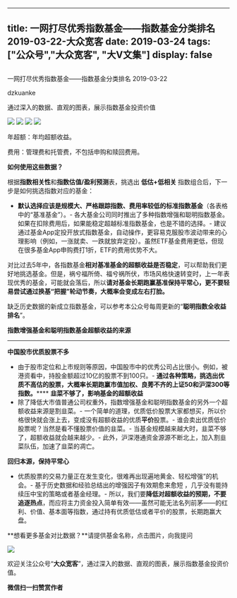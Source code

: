
---
title:   一网打尽优秀指数基金——指数基金分类排名 2019-03-22-大众宽客
date: 2019-03-24
tags: ["公众号","大众宽客", "大V文集"]
display: false
---


## 



一网打尽优秀指数基金——指数基金分类排名 2019-03-22




dzkuanke




通过深入的数据、直观的图表，展示指数基金投资价值


<img class="" data-copyright="0" data-ratio="1.447136563876652" data-s="300,640" src="https://mmbiz.qpic.cn/mmbiz_png/PKw3FQPmhIh5MCxaVAjicCJyakul1Rgd63rWK6qsxIRoSzEeUQW5koyxwaCEibV7hohF9qMjctcZ7Qtgn0BHYkcA/640?wx_fmt=png" data-type="png" data-w="908" style="white-space: normal;"/>

<img class="" data-copyright="0" data-ratio="1.6571428571428573" data-s="300,640" src="https://mmbiz.qpic.cn/mmbiz_png/PKw3FQPmhIh5MCxaVAjicCJyakul1Rgd6kV8ozlzlMsE4VGgoKGKe3HNq3xU2uGWqFJI3IP5vmjOBicYsnDyGFFg/640?wx_fmt=png" data-type="png" data-w="910" style=""/>

<img class="" data-copyright="0" data-ratio="1.280701754385965" data-s="300,640" src="https://mmbiz.qpic.cn/mmbiz_png/PKw3FQPmhIh5MCxaVAjicCJyakul1Rgd6ORlZ6yBOagxqyySOPQfekHGahzSoWtbEZdaCKI4425o7ibOqG9MMd9Q/640?wx_fmt=png" data-type="png" data-w="912" style=""/>

<img class="" data-copyright="0" data-ratio="1.7880794701986755" data-s="300,640" src="https://mmbiz.qpic.cn/mmbiz_png/PKw3FQPmhIh5MCxaVAjicCJyakul1Rgd6oDSj8znJgbhRsLEQSChVv8Mmc7iax11X9mXBlo8cdwzbKp65meesUOQ/640?wx_fmt=png" data-type="png" data-w="906" style=""/>

年超额：年均超额收益。

费用：管理费和托管费，不包括申购和赎回费用。





**如何使用这些数据？**



根据**指数相关性**和**指数估值/盈利预测**表，挑选出&nbsp;**低估+低相关**&nbsp;指数组合后，下一步是如何挑选指数对应的基金：
- **默认选择应该是规模大、严格跟踪指数、费用率较低的标准指数基金**（各表格中的“基准基金”）。- 各大基金公司同时推出了多种指数增强和聪明指数基金。如果在扣除费用后，如果能稳定超越标准指数基金，也是不错的选择。- 建议通过基金App定投开放式指数基金，自动操作，更容易克服股市波动带来的心理影响（例如，一涨就卖、一跌就放弃定投）。虽然ETF基金费用更低，但现在很多基金App申购费打1折，ETF的费用优势不大。


对比过去5年中，各指数基金**相对基准基金的超额收益是否稳定**<h-char unicode="ff0c" class="" style="max-width: 100%;box-sizing: border-box !important;word-wrap: break-word !important;">，</h-char>可以帮助我们更好地挑选基金。但是，祸兮福所倚、福兮祸所伏，市场风格快速转变时，上一年表现优秀的基金，可能就会落后，所以**请对基金长期跑赢基准保持平常心，更不要轻易尝试通过换基“把握”轮动节奏，大概率会变成左右打脸。**



缺乏历史数据的新成立指数基金，可以参考本公众号每周更新的“**聪明指数全收益排名**”。



**指数增强基金和聪明指数基金超额收益的来源**

****

**中国股市优质股票不多**
- 由于股市定位和上市规则等原因，中国股市中的优秀公司占比很小。例如，被港资看中，持股金额超过10亿的股票不到100只。- **通过各种策略，挑选出优质不高估的股票，大概率长期跑赢市值加权、良莠不齐的上证50和沪深300等指数。******
**韭菜不够了，影响基金的超额收益**
- 除了降低大市值普通公司权重外，指数增强基金和聪明指数基金的另外一个超额收益来源是割韭菜。- 一个简单的道理，优质低价股票大家都想买，所以价格很快就会涨上去，变成没有超额收益的优质**平价**股票。- 谁会卖出优质低价股票呢？当然是看不懂股票价值的韭菜。- 当基金规模越来越大时，韭菜不够了，超额收益就会越来越少。- 此外，沪深港通资金源源不断北上，加入割韭菜队伍，加速了韭菜的凋亡。


**回归本源，保持平常心**
- 优质股票的交易力量正在发生变化，很难再出现遍地黄金、轻松增强”的机会。- 基于历史数据和经验总结出的增强因子有效期愈来愈短&nbsp;，几乎没有能持续压中宝的策略或者基金经理。- 所以，我们要**降低对超额收益的预期，不要追逐热点**，而应将主力资金投入简单有效——虽然可能无法名列前茅——的红利、价值、基本面等指数，通过持有优质低估或者平价的股票，长期跑赢大盘。




**想看更多基金对比数据？**请提供基金名称，点击图片，向我提问

[<img data-s="300,640" class="rich_pages" src="https://mmbiz.qpic.cn/mmbiz_png/PKw3FQPmhIh5MCxaVAjicCJyakul1Rgd6libsyc1U9cxwKm5yrLnicGdzHZZtKMAaWPvJVuqfdKfQCRLtnxD7eibSg/640?wx_fmt=png" style="" data-type="png" data-ratio="0.56" data-w="550"/>]()



欢迎关注公众号“**大众宽客**”，通过深入的数据、直观的图表，展示指数基金投资价值。


**微信扫一扫赞赏作者**













